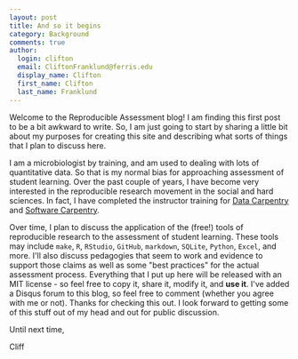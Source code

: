 ```yaml
---
layout: post
title: And so it begins
category: Background
comments: true
author:
  login: clifton
  email: CliftonFranklund@ferris.edu
  display_name: Clifton
  first_name: Clifton
  last_name: Franklund
---
```


Welcome to the Reproducible Assessment blog! I am finding this first post to be a bit awkward to write. So, I am just going to start by sharing a little bit about my purposes for creating this site and describing what sorts of things that I plan to discuss here.

I am a microbiologist by training, and am used to dealing with lots of quantitative data. So that is my normal bias for approaching assessment of student learning. Over the past couple of years, I have become very interested in the reproducible research movement in the social and hard sciences. In fact, I have completed the instructor training for [Data Carpentry](http://www.datacarpentry.org) and [Software Carpentry](https://github.com/swcarpentry).

Over time, I plan to discuss the application of the (free!) tools of reproducible research to the assessment of student learning. These tools may include `make`, `R`, `RStudio`, `GitHub`, `markdown`, `SQLite`, `Python`, `Excel`, and more. I'll also discuss pedagogies that seem to work and evidence to support those claims as well as some "best practices" for the actual assessment process. Everything that I put up here will be released with an MIT license - so feel free to copy it, share it, modify it, and **use it**. I've added a Disqus forum to this blog, so feel free to comment (whether you agree with me or not). Thanks for checking this out. I look forward to getting some of this stuff out of my head and out for public discussion.

Until next time,

Cliff
